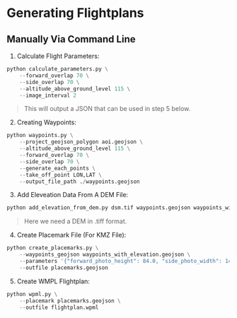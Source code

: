 # Generating Flightplans

## Manually Via Command Line

1. Calculate Flight Parameters:

```python
python calculate_parameters.py \
    --forward_overlap 70 \
    --side_overlap 70 \
    --altitude_above_ground_level 115 \
    --image_interval 2
```

> This will output a JSON that can be used in step 5 below.

2. Creating Waypoints:

```python
python waypoints.py \
    --project_geojson_polygon aoi.geojson \
    --altitude_above_ground_level 115 \
    --forward_overlap 70 \
    --side_overlap 70 \
    --generate_each_points \
    --take_off_point LON,LAT \
    --output_file_path ./waypoints.geojson
```

3. Add Eleveation Data From A DEM File:

```python
python add_elevation_from_dem.py dsm.tif waypoints.geojson waypoints_with_elevation.geojson
```

> Here we need a DEM in .tiff format.

4. Create Placemark File (For KMZ File):

```python
python create_placemarks.py \
    --waypoints_geojson waypoints_with_elevation.geojson \
    --parameters '{"forward_photo_height": 84.0, "side_photo_width": 149.0, "forward_spacing": 20.95, "side_spacing": 44.6, "ground_speed": 10.47, "altitude_above_ground_level": 115}' \
    --outfile placemarks.geojson
```

5. Create WMPL Flightplan:

```python
python wpml.py \
    --placemark placemarks.geojson \
    --outfile flightplan.wpml
```
